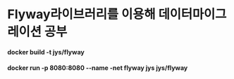 # Flyway라이브러리를 이용해 데이터마이그레이션 공부

#### docker build -t jys/flyway
#### docker run -p 8080:8080 --name -net flyway jys jys/flyway
